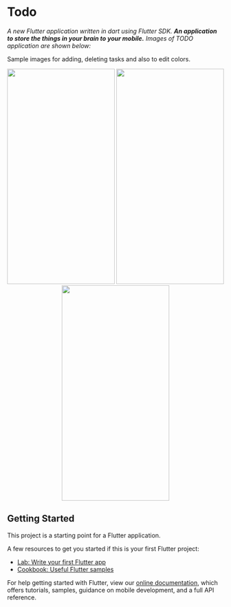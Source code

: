 # Todo

*A new Flutter application written in dart using Flutter SDK.*
***An application to store the things in your brain to your mobile.***
*Images of TODO application are shown below:*

Sample images for adding, deleting tasks and also to edit colors.
<p align="center">
<img src="https://user-images.githubusercontent.com/70652342/104815873-6e32bb80-583d-11eb-8977-a402d85bacbe.jpeg" width="250" height="500">
<img src="https://user-images.githubusercontent.com/70652342/104815878-75f26000-583d-11eb-918a-adb577ef1458.jpeg" width="250" height="500">
<img src="https://user-images.githubusercontent.com/70652342/104815882-7d196e00-583d-11eb-9e8b-f15bc51f85ec.jpeg" width="250" height="500">

</p>

## Getting Started

This project is a starting point for a Flutter application.

A few resources to get you started if this is your first Flutter project:

- [Lab: Write your first Flutter app](https://flutter.dev/docs/get-started/codelab)
- [Cookbook: Useful Flutter samples](https://flutter.dev/docs/cookbook)

For help getting started with Flutter, view our
[online documentation](https://flutter.dev/docs), which offers tutorials,
samples, guidance on mobile development, and a full API reference.
